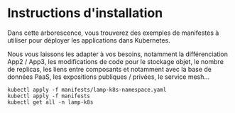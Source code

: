 # Instructions d'installation

Dans cette arborescence, vous trouverez des exemples de manifestes à utiliser pour déployer les applications dans Kubernetes.

Nous vous laissons les adapter à vos besoins, notamment la différenciation App2 / App3, les modifications de code pour le stockage objet, le nombre de replicas, les liens entre composants et notamment avec la base de données PaaS, les expositions publiques / privées, le service mesh...

```
kubectl apply -f manifests/lamp-k8s-namespace.yaml
kubectl apply -f manifests
kubectl get all -n lamp-k8s
```

